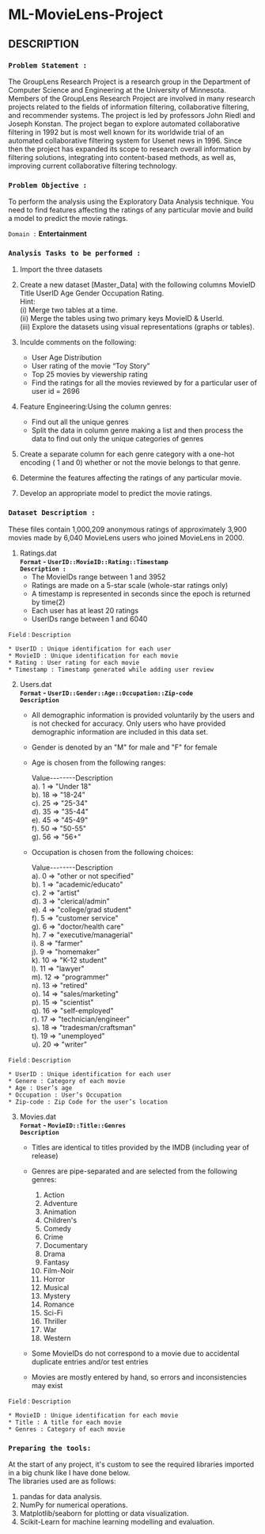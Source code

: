 # ML-MovieLens-Project

## DESCRIPTION

### `Problem Statement :`

The GroupLens Research Project is a research group in the Department of Computer Science and Engineering at the University of Minnesota. Members of the GroupLens Research Project are involved in many research projects related to the fields of information filtering, collaborative filtering, and recommender systems. The project is led by professors John Riedl and Joseph Konstan. The project began to explore
automated collaborative filtering in 1992 but is most well known for its worldwide trial of an automated collaborative filtering system for Usenet news in 1996. Since then the project has expanded its scope to research overall information by filtering solutions, integrating into content-based methods, as well as, improving current collaborative filtering technology. 

### `Problem Objective :`

To perform the analysis using the Exploratory Data Analysis technique. You need to find features affecting the ratings of any particular movie and build a model to predict the movie ratings.

`Domain :` **Entertainment**

### `Analysis Tasks to be performed :`

1. Import the three datasets
2. Create a new dataset [Master_Data] with the following columns MovieID Title UserID Age Gender Occupation Rating.<br/>
Hint:<br/>
    (i) Merge two tables at a time. <br/>
    (ii) Merge the tables using two primary keys MovieID & UserId.<br/>
    (iii) Explore the datasets using visual representations (graphs or tables).<br/>
    
3. Inculde comments on the following:
    * User Age Distribution
    * User rating of the movie “Toy Story”
    * Top 25 movies by viewership rating
    * Find the ratings for all the movies reviewed by for a particular user of user id = 2696

4. Feature Engineering:Using the column genres:
    * Find out all the unique genres
    * Split the data in column genre making a list and then process the data to find out only the unique categories of genres

5. Create a separate column for each genre category with a one-hot encoding ( 1 and 0) whether or not the movie belongs to that genre.
6. Determine the features affecting the ratings of any particular movie.
7. Develop an appropriate model to predict the movie ratings.

### `Dataset Description :`

These files contain 1,000,209 anonymous ratings of approximately 3,900 movies made by 6,040 MovieLens users who joined MovieLens in 2000.

1. Ratings.dat<br/>
**`Format` - `UserID::MovieID::Rating::Timestamp`**<br/>
**`Description :`**<br/>
    * The MovieIDs range between 1 and 3952
    * Ratings are made on a 5-star scale (whole-star ratings only)
    * A timestamp is represented in seconds since the epoch is returned by time(2)
    * Each user has at least 20 ratings
    * UserIDs range between 1 and 6040

`Field` : `Description`<br/>

    * UserID : Unique identification for each user
    * MovieID : Unique identification for each movie
    * Rating : User rating for each movie
    * Timestamp : Timestamp generated while adding user review

2. Users.dat<br/>
**`Format` - `UserID::Gender::Age::Occupation::Zip-code`**<br/>
**`Description`**<br/>
    * All demographic information is provided voluntarily by the users and is not checked for accuracy. Only users who have provided demographic information are included in this data set.

    * Gender is denoted by an "M" for male and "F" for female
    * Age is chosen from the following ranges:<br/>

        Value--------Description<br/>
            a). 1 => "Under 18"<br/>
            b). 18 => "18-24"<br/>
            c). 25 => "25-34"<br/>
            d). 35 => "35-44"<br/>
            e). 45 => "45-49"<br/>
            f). 50 => "50-55"<br/>
            g). 56 => "56+"<br/>

    * Occupation is chosen from the following choices:<br/>

        Value--------Description<br/>
            a). 0 => "other or not specified"<br/>
            b). 1 => "academic/educato"<br/>
            c). 2 => "artist"<br/>
            d). 3 => "clerical/admin"<br/>
            e). 4 => "college/grad student"<br/>
            f). 5 => "customer service"<br/>
            g). 6 => "doctor/health care"<br/>
            h). 7 => "executive/managerial"<br/>
            i). 8 => "farmer"<br/>
            j). 9 => "homemaker"<br/>
            k). 10 => "K-12 student"<br/>
            l). 11 => "lawyer"<br/>
            m). 12 => "programmer"<br/>
            n). 13 => "retired"<br/>
            o). 14 => "sales/marketing"<br/>
            p). 15 => "scientist"<br/>
            q). 16 => "self-employed"<br/>
            r). 17 => "technician/engineer"<br/>
            s). 18 => "tradesman/craftsman"<br/>
            t). 19 => "unemployed"<br/>
            u). 20 => "writer”<br/>

`Field` : `Description`<br/>

    * UserID : Unique identification for each user
    * Genere : Category of each movie
    * Age : User’s age
    * Occupation : User’s Occupation
    * Zip-code : Zip Code for the user’s location

3. Movies.dat<br/>
**`Format` - `MovieID::Title::Genres`**<br/>
**`Description`**<br/>
    * Titles are identical to titles provided by the IMDB (including year of release)
    * Genres are pipe-separated and are selected from the following genres:
        1. Action
        2. Adventure
        3. Animation
        4. Children's
        5. Comedy
        6. Crime
        7. Documentary
        8. Drama
        9. Fantasy
        10. Film-Noir
        11. Horror
        12. Musical
        13. Mystery
        14. Romance
        15. Sci-Fi
        16. Thriller
        17. War
        18. Western

    * Some MovieIDs do not correspond to a movie due to accidental duplicate entries and/or test entries
    * Movies are mostly entered by hand, so errors and inconsistencies may exist

`Field` : `Description`<br/>

    * MovieID : Unique identification for each movie
    * Title : A title for each movie
    * Genres : Category of each movie


### `Preparing the tools:`

At the start of any project, it's custom to see the required libraries imported in a big chunk like I have done below.<br/>
The libraries used are as follows:<br/>

1. pandas for data analysis.
2. NumPy for numerical operations.
3. Matplotlib/seaborn for plotting or data visualization.
4. Scikit-Learn for machine learning modelling and evaluation.